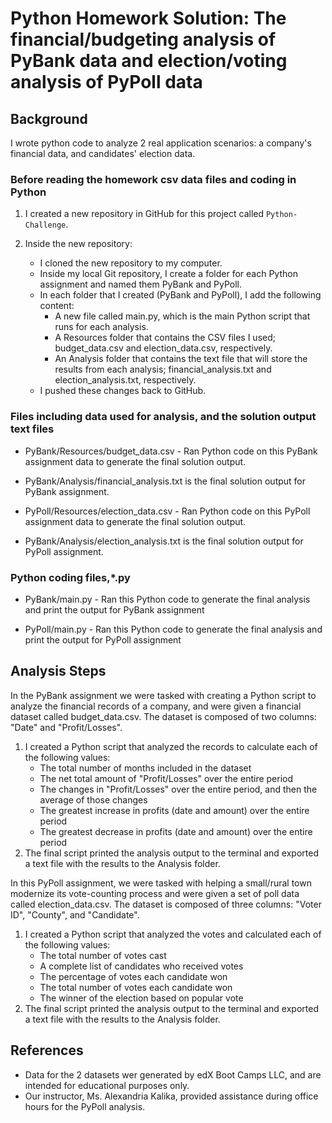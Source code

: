 # Python Homework Solution: The financial/budgeting analysis of PyBank data and election/voting analysis of PyPoll data

## Background

I wrote python code to analyze 2 real application scenarios: a company's financial data, and candidates' election data.

### Before reading the homework csv data files and coding in Python

1. I created a new repository in GitHub for this project called `Python-Challenge`. 

2. Inside the new repository:
    * I cloned the new repository to my computer.
    * Inside my local Git repository, I create a folder for each Python assignment and named them PyBank and PyPoll.
    * In each folder that I created (PyBank and PyPoll), I add the following content:
      -	A new file called main.py, which is the main Python script that runs for each analysis.
      -	A Resources folder that contains the CSV files I used; budget_data.csv and election_data.csv, respectively. 
      -	An Analysis folder that contains the text file that will store the results from each analysis; financial_analysis.txt and election_analysis.txt, respectively.
    * I pushed these changes back to GitHub. 

### Files including data used for analysis, and the solution output text files

* PyBank/Resources/budget_data.csv - Ran Python code on this PyBank assignment data to generate the final solution output.  
* PyBank/Analysis/financial_analysis.txt is the final solution output for PyBank assignment.

* PyPoll/Resources/election_data.csv - Ran Python code on this PyPoll assignment data to generate the final solution output.  
* PyBank/Analysis/election_analysis.txt is the final solution output for PyPoll assignment.

### Python coding files,*.py

* PyBank/main.py - Ran this Python code to generate the final analysis and print the output for PyBank assignment

* PyPoll/main.py - Ran this Python code to generate the final analysis and print the output for PyPoll assignment 

## Analysis Steps
In the PyBank assignment we were tasked with creating a Python script to analyze the financial records of a company, and were given a financial dataset called budget_data.csv. The dataset is composed of two columns: "Date" and "Profit/Losses".
1. I created a Python script that analyzed the records to calculate each of the following values:
	* The total number of months included in the dataset
	* The net total amount of "Profit/Losses" over the entire period
	* The changes in "Profit/Losses" over the entire period, and then the average of those changes
	* The greatest increase in profits (date and amount) over the entire period
	* The greatest decrease in profits (date and amount) over the entire period
2. The final script printed the analysis output to the terminal and exported a text file with the results to the Analysis folder.

In this PyPoll assignment, we were tasked with helping a small/rural town modernize its vote-counting process and were given a set of poll data called election_data.csv. The dataset is composed of three columns: "Voter ID", "County", and "Candidate". 
1. I created a Python script that analyzed the votes and calculated each of the following values:
	* The total number of votes cast
	* A complete list of candidates who received votes
	* The percentage of votes each candidate won
	* The total number of votes each candidate won
	* The winner of the election based on popular vote
2. The final script printed the analysis output to the terminal and exported a text file with the results to the Analysis folder.

## References

* Data for the 2 datasets wer generated by edX Boot Camps LLC, and are intended for educational purposes only.
* Our instructor, Ms. Alexandria Kalika, provided assistance during office hours for the PyPoll analysis.
